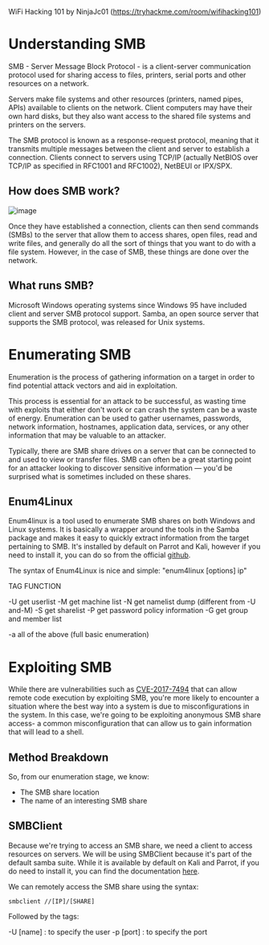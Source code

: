 WiFi Hacking 101 by NinjaJc01 (https://tryhackme.com/room/wifihacking101)

# Understanding SMB
SMB - Server Message Block Protocol - is a client-server communication protocol used for sharing access to files, printers, serial ports and other 
resources on a network.

Servers make file systems and other resources (printers, named pipes, APIs) available to clients on the network. Client computers may have their own hard 
disks, but they also want access to the shared file systems and printers on the servers.

The SMB protocol is known as a response-request protocol, meaning that it transmits multiple messages between the client and server to establish a 
connection. Clients connect to servers using TCP/IP (actually NetBIOS over TCP/IP as specified in RFC1001 and RFC1002), NetBEUI or IPX/SPX.

## How does SMB work?
![image](https://user-images.githubusercontent.com/2403660/236742092-0eeacbd4-d0e2-4c9b-8eb2-53d62868f0c5.png)

Once they have established a connection, clients can then send commands (SMBs) to the server that allow them to access shares, open files, read and write 
files, and generally do all the sort of things that you want to do with a file system. However, in the case of SMB, these things are done over the network.

## What runs SMB?
Microsoft Windows operating systems since Windows 95 have included client and server SMB protocol support. Samba, an open source server that supports the 
SMB protocol, was released for Unix systems.

# Enumerating SMB
Enumeration is the process of gathering information on a target in order to find potential attack vectors and aid in exploitation.

This process is essential for an attack to be successful, as wasting time with exploits that either don't work or can crash the system can be a waste of 
energy. Enumeration can be used to gather usernames, passwords, network information, hostnames, application data, services, or any other information that 
may be valuable to an attacker.

Typically, there are SMB share drives on a server that can be connected to and used to view or transfer files. SMB can often be a great starting point for 
an attacker looking to discover sensitive information — you'd be surprised what is sometimes included on these shares.

## Enum4Linux
Enum4linux is a tool used to enumerate SMB shares on both Windows and Linux systems. It is basically a wrapper around the tools in the Samba package and 
makes it easy to quickly extract information from the target pertaining to SMB. It's installed by default on Parrot and Kali, however if you need to 
install it, you can do so from the official [github](https://github.com/portcullislabs/enum4linux).

The syntax of Enum4Linux is nice and simple: "enum4linux [options] ip"

TAG            FUNCTION

-U             get userlist
-M             get machine list
-N             get namelist dump (different from -U and-M)
-S             get sharelist
-P             get password policy information
-G             get group and member list

-a             all of the above (full basic enumeration)

# Exploiting SMB
While there are vulnerabilities such as [CVE-2017-7494](https://www.cvedetails.com/cve/CVE-2017-7494/) that can allow remote code execution by exploiting SMB, you're more likely to encounter a situation where the best way into a system is due to misconfigurations in the system. In this case, we're going to be exploiting anonymous SMB share access- a common misconfiguration that can allow us to gain information that will lead to a shell.

## Method Breakdown
So, from our enumeration stage, we know:
- The SMB share location
- The name of an interesting SMB share

## SMBClient
Because we're trying to access an SMB share, we need a client to access resources on servers. We will be using SMBClient because it's part of the default samba suite. While it is available by default on Kali and Parrot, if you do need to install it, you can find the documentation [here](https://www.samba.org/samba/docs/current/man-html/smbclient.1.html).

We can remotely access the SMB share using the syntax:
```
smbclient //[IP]/[SHARE]
```

Followed by the tags:

-U [name] : to specify the user
-p [port] : to specify the port
